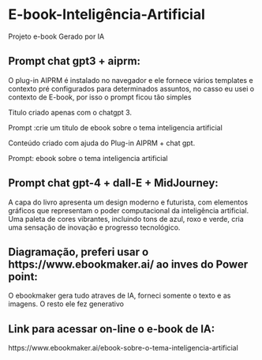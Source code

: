 # E-book-Inteligência-Artificial
Projeto e-book Gerado por IA

<h2>Prompt chat gpt3 + aiprm:</h2>
<p>O plug-in AIPRM é instalado no navegador e ele fornece vários templates e contexto pré configurados para determinados assuntos, no casso eu usei o contexto de E-book, por isso o prompt ficou tão simples</p>
<p>Titulo criado apenas com o chatgpt 3.</p> 
<p>Prompt :crie um titulo de ebook sobre o tema inteligencia artificial</p>
<p>Conteúdo criado com ajuda do Plug-in AIPRM + chat gpt.</p>
<p>Prompt: ebook sobre o tema inteligencia artificial</p>

<h2>Prompt chat gpt-4 + dall-E + MidJourney:</h2>
<p>A capa do livro apresenta um design moderno e futurista, com elementos gráficos que representam o poder computacional da inteligência artificial. Uma paleta de cores vibrantes, incluindo tons de azul, roxo e verde, cria uma sensação de inovação e progresso tecnológico.</p>

<h2>Diagramação, preferi usar o https://www.ebookmaker.ai/ ao inves do Power point: </h2>
<p>O ebookmaker gera tudo atraves de IA, forneci somente o texto e as imagens. O resto ele fez generativo</p>
<h2>Link para acessar on-line o e-book de IA:</h2>
<p>https://www.ebookmaker.ai/ebook-sobre-o-tema-inteligencia-artificial</p>
